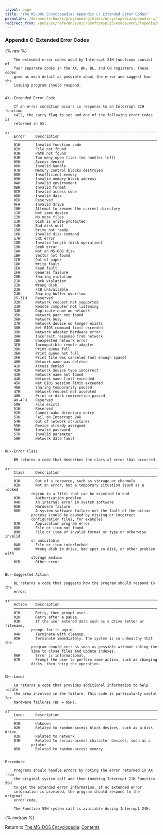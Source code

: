 ```yaml
---
layout: page
title: "The MS-DOS Encyclopedia: Appendix C: Extended Error Codes"
permalink: /documents/books/programming/msdos/encyclopedia/appendix-c/
redirect_from: /pubs/pc/reference/microsoft/mspl13/msdos/encyclopedia/appendix-c/
---
```


### Appendix C: Extended Error Codes

{% raw %}

        The extended error codes used by Interrupt 21H functions consist of
        four separate codes in the AX, BH, BL, and CH registers. These codes
        give as much detail as possible about the error and suggest how the
        issuing program should respond.


    AX--Extended Error Code

        If an error condition occurs in response to an Interrupt 21H function
        call, the carry flag is set and one of the following error codes is
        returned in AX:

    ╓┌──────────────┌────────────────────────────────────────────────────────────╖
        Error     Description
        ──────────────────────────────────────────────────────────────────
        01H       Invalid function code
        02H       File not found
        03H       Path not found
        04H       Too many open files (no handles left)
        05H       Access denied
        06H       Invalid handle
        07H       Memory control blocks destroyed
        08H       Insufficient memory
        09H       Invalid memory block address
        0AH       Invalid environment
        0BH       Invalid format
        0CH       Invalid access code
        0DH       Invalid data
        0EH       Reserved
        0FH       Invalid drive
        10H       Attempt to remove the current directory
        11H       Not same device
        12H       No more files
        13H       Disk is write-protected
        14H       Bad disk unit
        15H       Drive not ready
        16H       Invalid disk command
        17H       CRC error
        18H       Invalid length (disk operation)
        19H       Seek error
        1AH       Not an MS-DOS disk
        1BH       Sector not found
        1CH       Out of paper
        1DH       Write fault
        1EH       Read fault
        1FH       General failure
        20H       Sharing violation
        21H       Lock violation
        22H       Wrong disk
        23H       FCB unavailable
        24H       Sharing buffer overflow
        25-31H    Reserved
        32H       Network request not supported
        33H       Remote computer not listening
        34H       Duplicate name on network
        35H       Network path not found
        36H       Network busy
        37H       Network device no longer exists
        38H       Net BIOS command limit exceeded
        39H       Network adapter hardware error
        3AH       Incorrect response from network
        3BH       Unexpected network error
        3CH       Incompatible remote adapter
        3DH       Print queue full
        3EH       Print queue not full
        3FH       Print file was canceled (not enough space)
        40H       Network name was deleted
        41H       Access denied
        42H       Network device type incorrect
        43H       Network name not found
        44H       Network name limit exceeded
        45H       Net BIOS session limit exceeded
        46H       Sharing temporarily paused
        47H       Network request not accepted
        48H       Print or disk redirection paused
        49-4FH    Reserved
        50H       File exists
        51H       Reserved
        52H       Cannot make directory entry
        53H       Fail on Interrupt 24H
        54H       Out of network structures
        55H       Device already assigned
        56H       Invalid password
        57H       Invalid parameter
        58H       Network data fault


    BH--Error Class

        BH returns a code that describes the class of error that occurred:

    ╓┌──────────────┌────────────────────────────────────────────────────────────╖
        Class     Description
        ──────────────────────────────────────────────────────────────────
        01H       Out of a resource, such as storage or channels
        02H       Not an error, but a temporary situation (such as a locked
                region in a file) that can be expected to end
        03H       Authorization problem
        04H       An internal error in system software
        05H       Hardware failure
        06H       A system software failure not the fault of the active
                process (could be caused by missing or incorrect
                configuration files, for example)
        07H       Application program error
        08H       File or item not found
        09H       File or item of invalid format or type or otherwise invalid
                or unsuitable
        0AH       File or item interlocked
        0BH       Wrong disk in drive, bad spot on disk, or other problem with
                storage medium
        0CH       Other error


    BL--Suggested Action

        BL returns a code that suggests how the program should respond to the
        error:

    ╓┌──────────────┌────────────────────────────────────────────────────────────╖
        Action    Description
        ──────────────────────────────────────────────────────────────────
        01H       Retry, then prompt user.
        02H       Retry after a pause.
        03H       If the user entered data such as a drive letter or filename,
                prompt for it again.
        04H       Terminate with cleanup.
        05H       Terminate immediately. The system is so unhealthy that the
                program should exit as soon as possible without taking the
                time to close files and update indexes.
        06H       Error is informational.
        07H       Prompt the user to perform some action, such as changing
                disks, then retry the operation.


    CH--Locus

        CH returns a code that provides additional information to help locate
        the area involved in the failure. This code is particularly useful for
        hardware failures (BH = 05H).

    ╓┌──────────────┌────────────────────────────────────────────────────────────╖
        Locus     Description
        ──────────────────────────────────────────────────────────────────
        01H       Unknown
        02H       Related to random-access block devices, such as a disk drive
        03H       Related to network
        04H       Related to serial-access character devices, such as a
                printer
        05H       Related to random-access memory


    Procedure

        Programs should handle errors by noting the error returned in AX from
        the original system call and then invoking Interrupt 21H Function 59H
        to get the extended error information. If no extended error
        information is provided, the program should respond to the original
        error code.

        The Function 59H system call is available during Interrupt 24H.

{% endraw %}

Return to [The MS-DOS Encyclopedia](../): [Contents](../#contents)
